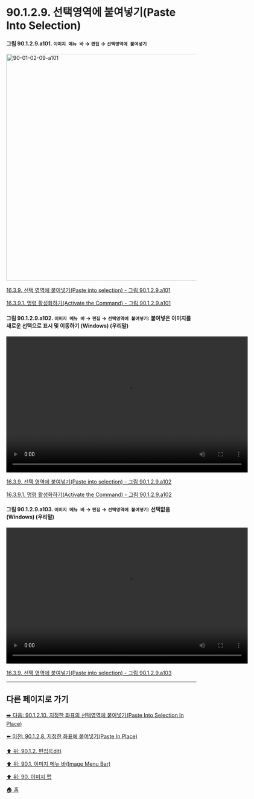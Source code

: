 # 90.1.2.9. 선택영역에 붙여넣기(Paste Into Selection)

<a id="90-01-02-09-a101"></a>

#### 그림 90.1.2.9.a101. `이미지 메뉴 바` → `편집` → `선택영역에 붙여넣기`
<img width="980" height="601" alt="90-01-02-09-a101" src="https://github.com/user-attachments/assets/dd5a8a5e-fa8c-4450-9dbf-ef0dd043c772" />

[16.3.9. 선택 영역에 붙여넣기(Paste into selection) - 그림 90.1.2.9.a101](./16-03-09-00-paste_into_selection.md#90-01-02-09-a101)

[16.3.9.1. 명령 활성화하기(Activate the Command) - 그림 90.1.2.9.a101](./16-03-09-01-activate_the_command.md#90-01-02-09-a101)

<a id="90-01-02-09-a102"></a>

#### 그림 90.1.2.9.a102. `이미지 메뉴 바` → `편집` → `선택영역에 붙여넣기`: 붙여넣은 이미지를 새로운 선택으로 표시 및 이동하기 (Windows) (우리말)
<video controls="controls" width="640" height="360" src="https://github.com/user-attachments/assets/2df25f10-322a-400f-b93e-875af5d62afc"></video>

[16.3.9. 선택 영역에 붙여넣기(Paste into selection) - 그림 90.1.2.9.a102](./16-03-09-00-paste_into_selection.md#90-01-02-09-a102)

[16.3.9.1. 명령 활성화하기(Activate the Command) - 그림 90.1.2.9.a102](./16-03-09-01-activate_the_command.md#90-01-02-09-a102)

<a id="90-01-02-09-a103"></a>

#### 그림 90.1.2.9.a103. `이미지 메뉴 바` → `편집` → `선택영역에 붙여넣기`: 선택없음 (Windows) (우리말)
<video controls="controls" width="640" height="360" src="https://github.com/user-attachments/assets/680af616-4d47-4131-aebd-e332ce127aa9"></video>

[16.3.9. 선택 영역에 붙여넣기(Paste into selection) - 그림 90.1.2.9.a103](./16-03-09-00-paste_into_selection.md#90-01-02-09-a103)

***

## 다른 페이지로 가기

[➡️ 다음: 90.1.2.10. 지정한 좌표의 선택영역에 붙여넣기(Paste Into Selection In Place)](./90-01-02-10-paste_into_selection_in_place.md)

[⬅️ 이전: 90.1.2.8. 지정한 좌표에 붙여넣기(Paste In Place)](./90-01-02-08-paste_in_place.md)

[⬆️ 위: 90.1.2. 편집(Edit)](./90-01-02-00-edit.md)

[⬆️ 위: 90.1. 이미지 메뉴 바(Image Menu Bar)](./90-01-00-image-menu-bar.md)

[⬆️ 위: 90. 이미지 맵](./90-00-image-map.md)

[🏠 홈](./00-home.md)
